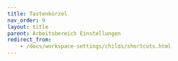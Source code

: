 ```yaml
---
title: Tastenkürzel
nav_order: 9
layout: title
parent: Arbeitsbereich Einstellungen
redirect_from:
    - /docs/workspace-settings/childs/shortcuts.html
---
```

